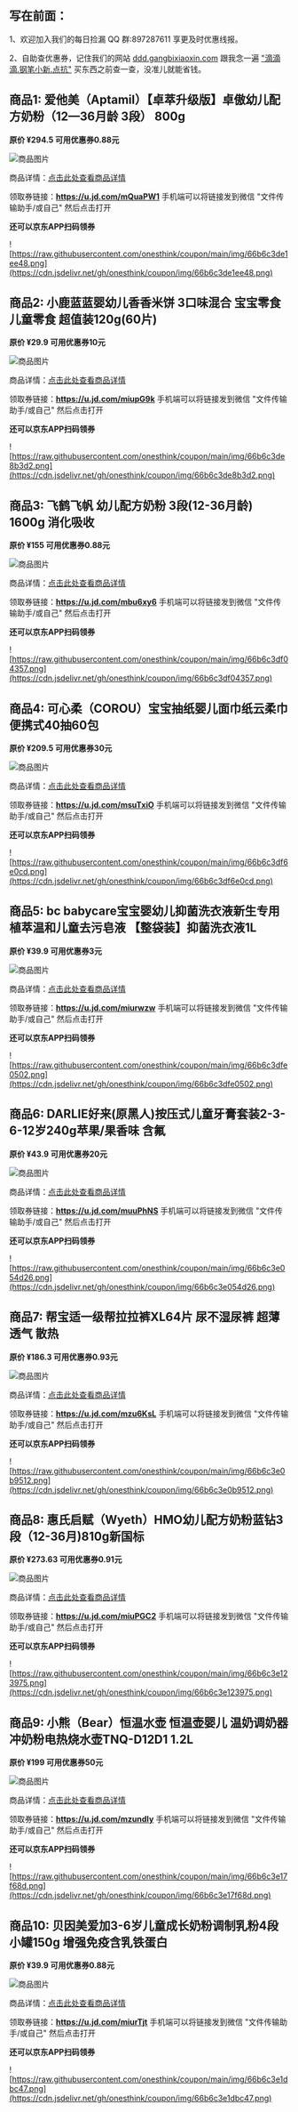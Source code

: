 ## 写在前面：

1、欢迎加入我们的每日捡漏 QQ 群:897287611 享更及时优惠线报。

2、自助查优惠券，记住我们的网站 [ddd.gangbixiaoxin.com](https://ddd.gangbixiaoxin.com) 跟我念一遍 ["滴滴滴.钢笔小新.点抗"](https://ddd.gangbixiaoxin.com) 买东西之前查一查，没准儿就能省钱。

## 商品1: 爱他美（Aptamil）【卓萃升级版】卓傲幼儿配方奶粉（12—36月龄   3段） 800g

**原价 ¥294.5 可用优惠券0.88元**

![商品图片](http://img14.360buyimg.com/n1/jfs/t1/237966/27/24933/109897/66b305f8F717a9695/b9ceae6bbc7ec57c.jpg)

商品详情：[点击此处查看商品详情](https://union-click.jd.com/jdc?e=1003156031&amp;p=JF8BAacJK1olXwQGV15VDk0SC18IGloUWQEAU11dAUgnRzBQRQQlBENHFRxWFlVMWzBeTA9KQl1XSwwDVFVPRjtUBAJQAVsMFgQZBB9-ZT9VaFtNKFx-LgwIUip-WR1VaSdyIGgAFQ41YQ1KdidIflpNIk9mVj1KSEdjeh9tbChmA3JdPD0qa0tVexpsSDlMNQR1Nlc4ahFFRxhTYzh3XHJJNBZVei9jd21oQ1JwP19LFSk0fCxsYAxLbSJDOnFbARkqfDxKVhZJWD1dCGNhNyoBcDJjYRtrZBxhNFxSLT0mX3tnaG1qZx9WLWNDMlYlfx5wRxkOeh9TUQoyVW5eCUsQCmkPHVIQbTYCVG4LZksWAm4JGlgSWg8yVW5dDkgVAGsKHVoWXgcHZF5VD3vArtfdkerA1b_WytaKsezCitPchdMlbTYBZF5cCUkXB2gJGVslbQYBZF1tViUWUGkKGghCWmhfHwELSx9ORQELHlMQVAUCUm5fCUoVAV84Kw98O1ZfJ14FfRFreT1dQTp8B3RfJiI6dSUVQj9gch1IKE5CMV8FdwJzAQw4G2s)

领取券链接：**https://u.jd.com/mQuaPW1** 手机端可以将链接发到微信 "文件传输助手/或自己" 然后点击打开

**还可以京东APP扫码领券**

![https://raw.githubusercontent.com/onesthink/coupon/main/img/66b6c3de1ee48.png](https://cdn.jsdelivr.net/gh/onesthink/coupon/img/66b6c3de1ee48.png)

## 商品2: 小鹿蓝蓝婴幼儿香香米饼 3口味混合 宝宝零食儿童零食 超值装120g(60片)

**原价 ¥29.9 可用优惠券10元**

![商品图片](http://img14.360buyimg.com/n1/jfs/t1/227992/2/24104/153656/6697b19fFf75e2540/ce7fc342a0f6b8ed.jpg)

商品详情：[点击此处查看商品详情](https://union-click.jd.com/jdc?e=1003156031&amp;p=JF8BAbQJK1olXwICV1daDEoXAF8IGloUWgICU1paC0snRzBQRQQlBENHFRxWFlVMWzBeTA9KQl1XSwwDVFVPRjtUBAJQAVsMFgQZBBcUQhlfGhxiCnpbIgwdbRATAztuRRpVKGgACRUvCz9rAxlRYi9xVVVKEwJKSEdjeh9tbChqHnJ7PDgpUR5QexpsezlPPQR2Nlc9ahF_Rwx9Yz93XHZJIxZVcS9kZ21_Q1NlP1xXFz5fazJsYAxWbzJ1PXFxKx8rfDxKVhZJWjtdAHtrDT5VcDJjZhtRTh9hAnJgIwciX3sJfAZ9ZxtpIWQLIiI6XxF8BQ92ZwxlUQoyVW5eCUsQCmkPHVIQbTYCVG4fZh5DVyxbRh9BhLCZjf_J3-2x2taJz9CzbQcyVFheCkgTAWkJH1oUXzYCXFlt3-av1uW5ztOsiZiKg-f63cKr1_GAK2slXjYCVV9fCE8QAm0IK2sVXjYBZAAzCRgeBDsKTAt7AE1dAh0LVxJ5AGoBHVsQVAMyVl9cCkknM19UGBpjCgdFIwkhUT1FQwpTH1tBO1hDFCszChZccWx8Z1tjBH92MFYOQAxLM284)

领取券链接：**https://u.jd.com/miupG9k** 手机端可以将链接发到微信 "文件传输助手/或自己" 然后点击打开

**还可以京东APP扫码领券**

![https://raw.githubusercontent.com/onesthink/coupon/main/img/66b6c3de8b3d2.png](https://cdn.jsdelivr.net/gh/onesthink/coupon/img/66b6c3de8b3d2.png)

## 商品3: 飞鹤飞帆 幼儿配方奶粉 3段(12-36月龄) 1600g 消化吸收

**原价 ¥155 可用优惠券0.88元**

![商品图片](http://img14.360buyimg.com/n1/jfs/t1/224772/18/13172/106458/65d3281dFb044067e/ad65070cbe278040.jpg)

商品详情：[点击此处查看商品详情](https://union-click.jd.com/jdc?e=1003156031&amp;p=JF8BAaIJK1olXwUEVVZbAU4eA18KHl8RWg4BZBoCUBVIMzZNXhpXVhgcDwYCXhxDXHBTTkRHA1ocDBsJVFRORjNVFRlPGQpmNDgpV0hqBDd_Qy5cBX1lVyYFWzx2dg9mGVodAGZENDcHdAtXZxFTex5gSkYOIAE9bj90fDB8GixzJGJHCjwkezdgAipJfzliPnFYFQA4ejBrdBh_WzlsInpiMBsZfzJjUBhqeBxiX3ZnIy0qSDxuYzdgRD9mKl51PTsqAU1gdxtqbDhmHHFrIDgpQTBSex8cGS4BX3MyMykGfT5nZm1tch9rPnIEBDU7Sz1cVWMEK1olXgcCU1dbD00eBl84G1slC2gCVV9cCUoVB2gBK1olXQABVl1ZCk0WBWkMH2sVVQEyg_Pl3cGm1uexz8Wdir-lgdfh3NWfM184GGsVXAcAVFpaCUkXM18IGGsWbVhsVQ1aDUIXAGxmRhBKC0VaFxwzC08WBm4JH1wlXwcDVlxtOHtzYwl8RFhoWl51DCsUUDBwABdQSCx0KGZsVl9VVStRYwZSZxtVOXhZNBsoOEsn)

领取券链接：**https://u.jd.com/mbu6xy6** 手机端可以将链接发到微信 "文件传输助手/或自己" 然后点击打开

**还可以京东APP扫码领券**

![https://raw.githubusercontent.com/onesthink/coupon/main/img/66b6c3df04357.png](https://cdn.jsdelivr.net/gh/onesthink/coupon/img/66b6c3df04357.png)

## 商品4: 可心柔（COROU）宝宝抽纸婴儿面巾纸云柔巾便携式40抽60包

**原价 ¥209.5 可用优惠券30元**

![商品图片](http://img14.360buyimg.com/n1/jfs/t1/231846/37/15094/74442/65fa4bb6F2db7af59/6f6be9f4380a2cff.jpg)

商品详情：[点击此处查看商品详情](https://union-click.jd.com/jdc?e=1003156031&amp;p=JF8BAa0JK1olXwICVl1YC04SBV8IGlsUWAIBU1xbCU4VAF9MRANLAjZbERscSkAJHTRQRA1CCVkdDwtCWhVLHTdNTwcKBENeCVAfUg8bfm5eYi58FH16FjkPQDBFcQtPRx9wPlFQOlwhSB8WZSR4e1lCPHZKVzgmcFxXDxtxazliLnFBIFw1aD9eZC98RCNNOWViEioVUi11SgtOeC5lNGFYKBc-QEpyYSZaWy93B1ZgHSYbaDJjUBZ7aAxhJG5gIz06Tzx-cwhzfSdrCllXJDtcVhF0AQ9QbDh2HnB7MDwpeyxWdzV8D1lgbRxlUTxbCBZRZmd6eAFrJ2NQJD4aVA0bD18JK1gUXQELUllbAU4nM28IKxp7XQUKUl5fAUsnAl8IHVgXXgIAUl9VC00TM28AHGvC8L7X3u-IgPLDneffovzA1LrWytZtOHsUM28JGlkVWQEDVl5tOEsUM2w4RTUUDg4CVVwICiVKSDBeWABdW2gBUF1VD08XBV8KGloXXzYyZCNcXjJiaiZzYxlyD055Biw5TxdTZgxfSTUXIUZWVTgWeCsVVA54U1hzJn4yVG4)

领取券链接：**https://u.jd.com/msuTxiO** 手机端可以将链接发到微信 "文件传输助手/或自己" 然后点击打开

**还可以京东APP扫码领券**

![https://raw.githubusercontent.com/onesthink/coupon/main/img/66b6c3df6e0cd.png](https://cdn.jsdelivr.net/gh/onesthink/coupon/img/66b6c3df6e0cd.png)

## 商品5: bc babycare宝宝婴幼儿抑菌洗衣液新生专用植萃温和儿童去污皂液 【整袋装】抑菌洗衣液1L

**原价 ¥39.9 可用优惠券3元**

![商品图片](http://img14.360buyimg.com/n1/jfs/t1/247514/1/16559/56085/66b197e8F5921e4c1/d630b67a64719226.jpg)

商品详情：[点击此处查看商品详情](https://union-click.jd.com/jdc?e=1003156031&amp;p=JF8BAdMJK1olXwICV15aDU4UBV8IGlodXwcBU1ZfDUkSBV9MRANLAjZbERscSkAJHTRQRA1CCVkdDwtCWhVLHTdNTwcKBENeCVAfUg8bAxVVRVJpP09mUwgcVS90ZhoARDtSK3wAOlw4YAhtAjVsSxBJPkRGE1kPd1xXDxtxaz5sPm1GIFw1WDxedCp_cglNOWUDEj4VVTl1AhNObC5lOmFbPBc9ekpHYSZOWztNAHVgVS4bfANzZgxBZAxhJG5gIwc-Vj1-UQtzfCcTOE5hIjkCViNFZRB7bBIUW3IAPA0-QTRXdCd0cixhLRIBIz4VbCxgShBIbzJDOGVbNwI9VxJuYDdrRyx8B292NyUCfElBW18ISy0UC25EEj4JWDF_YzFuAR4VPgFyWFJtCXsUAm8PEl0SWw8HZG5dCHtWbWkOE18SWTYDZF5bC0kUB20OG14XVAUyVFZaOJy6u7qCqo6d5NKc3Inkr56ev7uWk2slbQUyVF9cCksTBG4KG2slXQUyV24DZkpEBW0IGA8SM1tJCwgeVwwUbWwNE1oUWQYCZFxcCUkVM184GyFIAw9-Nhc5Dx1WXgtrfi4dAmZFIiRfZklyayxyGgFxDU1eNxwZT0xFfF8IKw)

领取券链接：**https://u.jd.com/miurwzw** 手机端可以将链接发到微信 "文件传输助手/或自己" 然后点击打开

**还可以京东APP扫码领券**

![https://raw.githubusercontent.com/onesthink/coupon/main/img/66b6c3dfe0502.png](https://cdn.jsdelivr.net/gh/onesthink/coupon/img/66b6c3dfe0502.png)

## 商品6: DARLIE好来(原黑人)按压式儿童牙膏套装2-3-6-12岁240g苹果/果香味 含氟

**原价 ¥43.9 可用优惠券20元**

![商品图片](http://img14.360buyimg.com/n1/jfs/t1/229628/2/23742/150753/66b5adaaFaff1b2ce/681df207f29e3068.jpg)

商品详情：[点击此处查看商品详情](https://union-click.jd.com/jdc?e=1003156031&amp;p=JF8BAacJK1olXwICV1hUDE8XB18IGloUXQAEXFtfDEInRzBQRQQlBENHFRxWFlVMWzBeTA9KQl1XSwwDVFVPRjtUBAJQAVsMFgQZBAtnAA99GSEUPUVWPVYkeB1RcxZ2HgRnKWgAFgsOeAhFADhBfxpqDw5qMwNKSEdjeh9tbCh2HHFdDjcqQThLexpsfzlPKQR2HFc_ahJrRxt9Yzx3FHZJIDxUay9kd21raVJ2P19XEylfdCtsYAxWbyJtNHFhPxsqCTxKVhZJWDleBHRrDTkBcDJjZhtRbBhjNHpRLS0IX3t3AjdqYwBoXWZECCAaeklqfidWcwNDUQoyVW5eCUsQCmkPHVIQbTYCVG4OZh5HQDJQT0dJB0MyVW5dDkgVAGsKHVsSWQMCZF5VD3vArtfdkerA1b_WytaKsezCitPchdMlbTYBZF5cCUkXB2gJGVslbQYBZF1tViUWUGcIGF9CXWhfHwELSwpMQAELH1gRXwMCVm5fCUoVAV84KxtlXmZ3ViRcaAhDamdxaw1TLX98UQEvfCUVQTpbaxhHXlFLMB8iWkN_ZDI4G2s)

领取券链接：**https://u.jd.com/muuPhNS** 手机端可以将链接发到微信 "文件传输助手/或自己" 然后点击打开

**还可以京东APP扫码领券**

![https://raw.githubusercontent.com/onesthink/coupon/main/img/66b6c3e054d26.png](https://cdn.jsdelivr.net/gh/onesthink/coupon/img/66b6c3e054d26.png)

## 商品7: 帮宝适一级帮拉拉裤XL64片 尿不湿尿裤 超薄透气 散热

**原价 ¥186.3 可用优惠券0.93元**

![商品图片](http://img14.360buyimg.com/n1/jfs/t1/9648/35/26637/166372/66b63413F8e78d008/4a51e65211a81606.jpg)

商品详情：[点击此处查看商品详情](https://union-click.jd.com/jdc?e=1003156031&amp;p=JF8BAakJK1olXwICVF9YCEkeAV8NH1ocXA8CZBoCUBVIMzZNXhpXVhgcDwYCXhxDXHBTTkRHA1ocDBsJVFRORjNVFRlPGQpbEgApcSxHfy8Lbh9nW0ZpP10mURlkYh9mGR5dKkBEI18lYC1xWi5-fTtdSkYOIzc5bTJkZDN8byxzKQdHCzwkfzdjAi0Pfzl2Pn9mClc4cSBrdG98HTlsOnphVRxbazJsdRh6eBxiJFxSLS06Sz8VezdgRD9mKl51PzopdEN1dxtqbDhmHHJ7JDspeyxIex8cGS4BX3MyVVdcdwhNajFtXlhxHgNKVAUNVht-Y2MEK1olXgcCU1dbD00eBl84G1slDmhDBAIcXAhVH7qDhoyo_dKdx25cOEsRAG0LH1kTXQ8DUVhtCEMQM7ilo46f7NOK7YrDgJyupLqBp4-L1TYyZF1tCEoWAW8MHFoXXTYyVF1tC3tJbW5bHVhBXlEDOgMWVx1UQy5IdVgRXwALVl1aOEkWAm0KK2slBEBcICc6WDdXABpMaV1VNm0BLwcPeypnbW1NUyxTG3EDLDY7bhJWdQloU2sVbQ)

领取券链接：**https://u.jd.com/mzu6KsL** 手机端可以将链接发到微信 "文件传输助手/或自己" 然后点击打开

**还可以京东APP扫码领券**

![https://raw.githubusercontent.com/onesthink/coupon/main/img/66b6c3e0b9512.png](https://cdn.jsdelivr.net/gh/onesthink/coupon/img/66b6c3e0b9512.png)

## 商品8: 惠氏启赋（Wyeth）HMO幼儿配方奶粉蓝钻3段（12-36月)810g新国标

**原价 ¥273.63 可用优惠券0.91元**

![商品图片](http://img14.360buyimg.com/n1/jfs/t1/63779/25/26522/190779/66b63546F64d50464/a23003009d8057ba.jpg)

商品详情：[点击此处查看商品详情](https://union-click.jd.com/jdc?e=1003156031&amp;p=JF8BAa8JK1olXwICV1pYDkkXAV8IGloUWAQGUF5dC04nRzBQRQQlBENHFRxWFlVMWzBeTA9KQl1XSwwDVFVPRjtUBAJQAVsMFgQZBDFkVyZLbw1zXEF9PxZfagxKWBBUYFJXKWgALiMceypxejpWUhBlWAJEVFxKSEdjeh9tbChiGHF7MDwqax5XexpvaTlMKQRiDFc-ahJjRwxDYzJ3FG5JIDxVeC9kRW18eVJwP18DUj0_aztsYAxWbzJpPXFbPwEqCTxKVhZJWDlwA2JnMCoZcDJjZhtReBhiX1xrIz0qX3tDVilAZFhTKmNrCBUoCBUNdBZrbRNDUQoyVW5eCUsQCmkPHVIQbTYCVG4OZpylkriJpY-37dC66YnmrJyyjF8JK1sTXgQBUFxbCEMQA2Y4G1MSbdGv7IvXuZ6furuWk4ys-tOL6IrDgHsnM2w4G1oUXwYGU19fCHsnA2w4GGtLMwdRXVgKWBtAbTJDRA1WHkBEOl1ZC0MRAW0AK1kUXAQAZG5tcjhDSix8TT0UGnlpHFw_TxZMfDNzEhlhMwR4KR8uaS1uVjFBUCsQWUACVm5dOA)

领取券链接：**https://u.jd.com/miuPGC2** 手机端可以将链接发到微信 "文件传输助手/或自己" 然后点击打开

**还可以京东APP扫码领券**

![https://raw.githubusercontent.com/onesthink/coupon/main/img/66b6c3e123975.png](https://cdn.jsdelivr.net/gh/onesthink/coupon/img/66b6c3e123975.png)

## 商品9: 小熊（Bear）恒温水壶 恒温壶婴儿 温奶调奶器冲奶粉电热烧水壶TNQ-D12D1 1.2L

**原价 ¥199 可用优惠券50元**

![商品图片](http://img14.360buyimg.com/n1/jfs/t1/51241/39/26230/82550/66b63872Fd8ba4b09/b3262b0c835b1078.jpg)

商品详情：[点击此处查看商品详情](https://union-click.jd.com/jdc?e=1003156031&amp;p=JF8BAaoJK1olXwICVlxdCEwQAl8IGloUXQADXVpaDUInRzBQRQQlBENHFRxWFlVMWzBeTA9KQl1XSwwDVFVPRjtUBAJQAVsMFgQZBBVQYhx-cixOLQd6HQg9fDVQWxFxQxl0CWgAFxsPTxZAfzddE1JFJl9VJwZKSEdjeh9tbCh2HHJrAjgpUTxLexpsfzlMDwR2DFc_ahJ3RxhTYz53XGZJICxVfy9kUW1_Q1J1P1x-USoCWitsYAxWbyJxOnJbKxsqCTxKVhZJWDkXPWVrCRcccDJjZhtRbBhiJFBmIAciX3thQQ4KXyYUO2R3HDtecB5qZy10TRBTUQoyVW5eCUsQCmkPHVIQbTYCVG4fZksTA28KE18UWAELOh9tCXsXBWwKGF8XWwUAVVteOEsfBF_ftuPA17fX3OeJlsPAusjdkufBw44yZG5eOEsWAm0IH1wUXwYyZF5eOEgnXQEJSFMVWwUEXTAAQxRBQCtSHTUWWQULVlZdC3sVAm4KGWslbVhFNS0rYTxMc25wUg11KXhFDCAkUAl2VwEKWB5HGltVKAYIAEJHeDZfaAMlXTY)

领取券链接：**https://u.jd.com/mzundIy** 手机端可以将链接发到微信 "文件传输助手/或自己" 然后点击打开

**还可以京东APP扫码领券**

![https://raw.githubusercontent.com/onesthink/coupon/main/img/66b6c3e17f68d.png](https://cdn.jsdelivr.net/gh/onesthink/coupon/img/66b6c3e17f68d.png)

## 商品10: 贝因美爱加3-6岁儿童成长奶粉调制乳粉4段小罐150g 增强免疫含乳铁蛋白

**原价 ¥39.9 可用优惠券0.88元**

![商品图片](http://img14.360buyimg.com/n1/jfs/t1/248499/23/7434/112741/661e262bFf50c0352/7b0504030b922de7.jpg)

商品详情：[点击此处查看商品详情](https://union-click.jd.com/jdc?e=1003156031&amp;p=JF8BAa4JK1olXwICVV5aDU8XBl8IGloUXQ8FVVlfD00nRzBQRQQlBENHFRxWFlVMWzBeTA9KQl1XSwwDVFVPRjtUBAJQAVsMFgQZBCBCeBdgGQdCCGNYKysgeiJ3fxcITi1yVWgAKyJdXQJleWxxHTBBAGJhJCRKSEdjeh9tbCh2AXEAJDkqQTRWexpsSDlMNQR1Nlc4ahFFRxhTYzh3XHJJNBZVei9jd21oQ1JwP19LFSk0fCxsYAxLbSJDOnFbARkqfDxKVhZJWD1dCGNhNyoBcDJjYRtrZBxhNFxSLT0mX3trdChrHShNGWZ4DFpaSSJQehJtEjJ1UQoyVW5eCUsQCmkPHVIQbTYCVG4OZpKSr7uiio2a4t-0z4f8nEoQM244G10WXwUGVlheDUwVB18IE1wliqu6gdTs3cOu1_GAzOKyiI--gMDVOHsnAF8IGloXXQIFVVxdOHsXAF8LKwV7XFUEVl5eAUl5XiRXTRhSH0NsV1tVDUMRBG84GVoUXwQyZG42XTBva21UTA5wB3l3KSw0aDdvAzp-fFN7X3l-VAsUejEUemljTwZxPnZ4ZF5t)

领取券链接：**https://u.jd.com/miurTjt** 手机端可以将链接发到微信 "文件传输助手/或自己" 然后点击打开

**还可以京东APP扫码领券**

![https://raw.githubusercontent.com/onesthink/coupon/main/img/66b6c3e1dbc47.png](https://cdn.jsdelivr.net/gh/onesthink/coupon/img/66b6c3e1dbc47.png)

